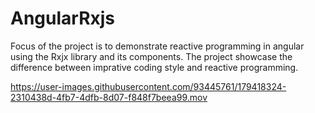 # AngularRxjs

Focus of the project is to demonstrate reactive programming in angular using the Rxjx library and its components.
The project showcase the difference between imprative coding style and reactive programming.





https://user-images.githubusercontent.com/93445761/179418324-2310438d-4fb7-4dfb-8d07-f848f7beea99.mov



